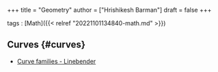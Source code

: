 +++
title = "Geometry"
author = ["Hrishikesh Barman"]
draft = false
+++

tags
: [Math]({{< relref "20221101134840-math.md" >}})


## Curves {#curves}

-   [Curve families - Linebender](https://linebender.org/wiki/curve-families/)
